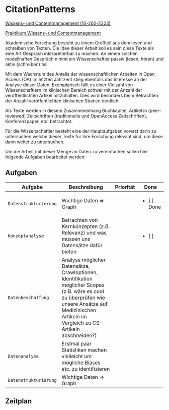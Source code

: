 # CitationPatterns

[Wissens- und Contentmanagement (10-202-2323)](http://asv.informatik.uni-leipzig.de/moduls/1) 

[Praktikum Wissens- und Contentmanagement](http://asv.informatik.uni-leipzig.de/de/courses/236) 


Akademische Forschung besteht zu einem Großteil aus dem lesen und schreiben von Texten.
Die Idee dieser Arbeit soll es sein diese Texte als eine Art Gespräch interpretierbar zu machen. 
An einem solchen modellhaften Gespräch nimmt ein Wissenschaftler passiv (lesen, hören) und aktiv (schreiben) teil. 

Mit dem Wachstum des Anteils der wissenschaftlichen Arbeiten in Open Access (OA) im letzten Jahrzent stieg 
ebenfalls das Interesse an der Analyse dieser Daten.
Exemplarisch fällt es einer Vielzahl von Wissenschaftlern im klinischen Bereich schwer mit der Anzahl der 
veröffentlichten Artikel mitzuhalten. Dies wird besonders beim Betrachten der Anzahl veröffentlichten klinischen 
Studien deutlich. 

Als Texte werden in diesem Zusammmenhang Buchkapitel, Artikel in (peer-reviewed) Zeitschriften (traditionelle und OpenAccess Zeitschriften), Konferenzpaper, etc. betrachtet. 

Für die Wissenschaftler besteht eine der Hauptaufgaben vorerst darin zu untersuchen welche dieser Texte für ihre Forschung relevant sind, um diese dann weiter zu untersuchen. 

Um die Arbeit mit dieser Menge an Daten zu vereinfachen sollen hier folgende Aufgaben bearbeitet werden:

## Aufgaben

| Aufgabe | Beschreibung | Priorität | Done|
| --- | --- | --- | --- |
| `Datenstrukturierung` | Wichtige Daten => Graph ||<ul><li>[ ] Done</li></ul>|
| `Konzeptanalyse` | Betrachten von Kernkonzepten (z.B. Relevanz) und was müssen uns Datensätze dafür bieten || <ul><li>[ ]</li></ul>|
| `Datenbeschaffung` | Analyse möglicher Datensätze, Crawloptionen, Identifikation möglicher Scopes (z.B. wäre es cool zu überprüfen wie unsere Ansätze auf Medizinischen Artikeln im Vergleich zu CS-Artikeln abschneiden?) |||
| `Datenanalyse` | Erstmal paar Statistiken machen vielleicht um mögliche Biases etc. zu identifizieren |||
| `Datenstrukturierung` | Wichtige Daten => Graph |||

## Zeitplan
